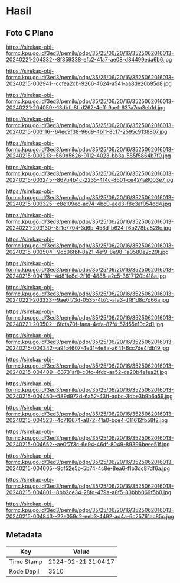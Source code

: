 # Hasil

## Foto C Plano

https://sirekap-obj-formc.kpu.go.id/3ed3/pemilu/pdpr/35/25/06/20/16/3525062016013-20240221-204332--8f359338-efc2-41a7-ae08-d84499eda6b6.jpg

https://sirekap-obj-formc.kpu.go.id/3ed3/pemilu/pdpr/35/25/06/20/16/3525062016013-20240215-002941--ccfea2cb-9266-4624-a541-aa8de20b95d8.jpg

https://sirekap-obj-formc.kpu.go.id/3ed3/pemilu/pdpr/35/25/06/20/16/3525062016013-20240221-204059--13dbfb8f-d262-4eff-9aef-637a7ca3eb1d.jpg

https://sirekap-obj-formc.kpu.go.id/3ed3/pemilu/pdpr/35/25/06/20/16/3525062016013-20240215-003116--64ec9f38-96d9-4b11-8c17-2595c9138807.jpg

https://sirekap-obj-formc.kpu.go.id/3ed3/pemilu/pdpr/35/25/06/20/16/3525062016013-20240215-003213--560d5626-9112-4023-bb3a-585f5864b7f0.jpg

https://sirekap-obj-formc.kpu.go.id/3ed3/pemilu/pdpr/35/25/06/20/16/3525062016013-20240215-003245--867b4b4c-2235-414c-8601-ce424a8003e7.jpg

https://sirekap-obj-formc.kpu.go.id/3ed3/pemilu/pdpr/35/25/06/20/16/3525062016013-20240215-003325--c8e109ec-ac74-4bc0-aed3-f8e3af054dd4.jpg

https://sirekap-obj-formc.kpu.go.id/3ed3/pemilu/pdpr/35/25/06/20/16/3525062016013-20240221-203130--8f1e7704-3d6b-458d-b624-f6b278ba828c.jpg

https://sirekap-obj-formc.kpu.go.id/3ed3/pemilu/pdpr/35/25/06/20/16/3525062016013-20240215-003504--9dc06fbf-8a21-4ef9-8e98-1a0580e2c29f.jpg

https://sirekap-obj-formc.kpu.go.id/3ed3/pemilu/pdpr/35/25/06/20/16/3525062016013-20240215-004118--4d81fe8d-2f16-4888-a2c5-3617120b418a.jpg

https://sirekap-obj-formc.kpu.go.id/3ed3/pemilu/pdpr/35/25/06/20/16/3525062016013-20240221-203333--9ae0f73d-0535-4b7c-afa3-df81d8c7d66a.jpg

https://sirekap-obj-formc.kpu.go.id/3ed3/pemilu/pdpr/35/25/06/20/16/3525062016013-20240221-203502--6fcfa70f-faea-4efa-87f4-57d55e10c2d1.jpg

https://sirekap-obj-formc.kpu.go.id/3ed3/pemilu/pdpr/35/25/06/20/16/3525062016013-20240215-004342--a9fc4607-4e31-4e8a-a641-6cc7de4fdb19.jpg

https://sirekap-obj-formc.kpu.go.id/3ed3/pemilu/pdpr/35/25/06/20/16/3525062016013-20240215-004409--63731af8-c0fc-4fdc-aa52-da20b4e1ea2f.jpg

https://sirekap-obj-formc.kpu.go.id/3ed3/pemilu/pdpr/35/25/06/20/16/3525062016013-20240215-004450--589d972d-6a52-43ff-adbc-3dbe3b9b6a59.jpg

https://sirekap-obj-formc.kpu.go.id/3ed3/pemilu/pdpr/35/25/06/20/16/3525062016013-20240215-004523--4c716674-a872-41a0-bce4-011612fb58f2.jpg

https://sirekap-obj-formc.kpu.go.id/3ed3/pemilu/pdpr/35/25/06/20/16/3525062016013-20240215-004652--ae0f7f3c-6e94-46df-8049-89396beee51f.jpg

https://sirekap-obj-formc.kpu.go.id/3ed3/pemilu/pdpr/35/25/06/20/16/3525062016013-20240215-004605--9df52e5b-5b74-4c8e-8ea6-f1b3dc87df6a.jpg

https://sirekap-obj-formc.kpu.go.id/3ed3/pemilu/pdpr/35/25/06/20/16/3525062016013-20240215-004801--8bb2ce34-28fd-479a-a8f5-83bbb069f5b0.jpg

https://sirekap-obj-formc.kpu.go.id/3ed3/pemilu/pdpr/35/25/06/20/16/3525062016013-20240215-004843--22e059c2-eeb3-4492-ad4a-6c25761ac85c.jpg


## Metadata

| Key        | Value               |
| ---------- | ------------------- |
| Time Stamp | 2024-02-21 21:04:17 |
| Kode Dapil | 3510                |



